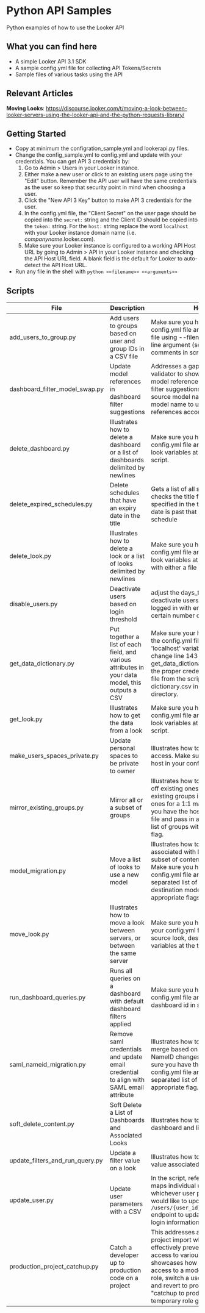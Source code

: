 # Python API Samples
Python examples of how to use the Looker API

## What you can find here
- A simple Looker API 3.1 SDK
- A sample config.yml file for collecting API Tokens/Secrets
- Sample files of various tasks using the API

## Relevant Articles
**Moving Looks**: https://discourse.looker.com/t/moving-a-look-between-looker-servers-using-the-looker-api-and-the-python-requests-library/

## Getting Started
- Copy at minimum the configration_sample.yml and lookerapi.py files.
- Change the config_sample.yml to config.yml and update with your credentials. You can get API 3 credentials by:
   1) Go to Admin > Users in your Looker instance.
   2) Either make a new user or click to an existing users page using the "Edit" button. Remember the API user will have the same credentials as the user so keep that security point in mind when choosing a user.
   3) Click the "New API 3 Key" button to make API 3 credentials for the user.
   4) In the config.yml file, the "Client Secret" on the user page should be copied into the `secret:` string and the Client ID should be copied into the `token:` string. For the `host:` string replace the word `localhost` with your Looker instance domain name (i.e. _companyname_.looker.com).
   5) Make sure your Looker instance is configured to a working API Host URL by going to Admin > API in your Looker instance and checking the API Host URL field. A blank field is the default for Looker to auto-detect the API Host URL.
- Run any file in the shell with `python <<filename>> <<arguments>>`

## Scripts

|File|Description|How to|
|----|----|----|
|add_users_to_group.py|Add users to groups based on user and group IDs in a CSV file|Make sure you have the host in your config.yml file and pass your CSV file using --filename as a command line argument (see detailed comments in script).|
|dashboard_filter_model_swap.py|Update model references in dashboard filter suggestions| Addresses a gap in the content validator to show how to repoint model references tied to dashboard filter suggestions. Input dashboards, source model name and destination model name to update filter references accordingly. |
|delete_dashboard.py|Illustrates how to delete a dashboard or a list of dashboards delimited by newlines|Make sure you have the host in your config.yml file and adjust the source look variables at the top of the script.|
|delete_expired_schedules.py|Delete schedules that have an expiry date in the title|Gets a list of all schedules and then checks the title for an expiry date specified in the title.  If the current date is past that date, delete the schedule|
|delete_look.py|Illustrates how to delete a look or a list of looks delimited by newlines|Make sure you have the host in your config.yml file and adjust the source look variables at the top of the script with either a file input or look id.|
|disable_users.py|Deactivate users based on login threshold|adjust the days_to_disable to deactivate users who have not logged in with email credentials for a certain number of days. |
|get_data_dictionary.py|Put together a list of each field, and various attributes in your data model, this outputs a CSV|Make sure your host is configured in the config.yml file. If you change the 'localhost' variable in config.yml also change line 143 of get_data_dictionary.py to reference the proper credentials. The output file from the script is named dictionary.csv in the repository directory.|
|get_look.py|Illustrates how to get the data from a look|Make sure you have the host in your config.yml file and adjust the source look variables at the top of the script.|
|make_users_spaces_private.py|Update personal spaces to be private to owner| Illustrates how to modify content access. Make sure you have the host in your config.yml file.|
|mirror_existing_groups.py|Mirror all or a subset of groups| Illustrates how to create new groups off existing ones and nest the existing groups in the newly created ones for a 1:1 mapping. Make sure you have the host in your config.yml file and pass in a comma separated list of groups with the appropriate flag. |
|model_migration.py|Move a list of looks to use a new model| Illustrates how to update queries associated with looks to migrate a subset of content to a new model. Make sure you have the host in your config.yml file and pass in a comma separated list of looks and destination model with the appropriate flags. |
|move_look.py|Illustrates how to move a look between servers, or between the same server|Make sure you have both hosts in your config.yml file and adjust the source look, destination space variables at the top of the script.|
|run_dashboard_queries.py|Runs all queries on a dashboard with default dashboard filters applied| Make sure you have the host in your config.yml file and set variable for dashboard id in script.|
|saml_nameid_migration.py|Remove saml credentials and update email credential to align with SAML email attribute| Illustrates how to allow for a re-merge based on email if the SAML NameID changes for users. Make sure you have the host in your config.yml file and pass in a comma separated list of users with the appropriate flag.|
|soft_delete_content.py|Soft Delete a List of Dashboards and Associated Looks| Illustrates how to soft delete a dashboard and linked looks. |
|update_filters_and_run_query.py|Update a filter value on a look| Illustrates how to update a static value associated with a filter field.|
|update_user.py|Update user parameters with a CSV| In the script, reference a CSV which maps individual user IDs to whichever user parameters you would like to update. Use the `/users/{user_id}/credentials_email` endpoint to update email/password login information.|
|production_project_catchup.py|Catch a developer up to production code on a project| This addresses a pain in local project import where you want to effectively prevent inherited project access to various tenants. This showcases how to temporarily grant access to a model via a temporary role, switch a users personal branch and revert to production. After this "catchup to prod" is done the temporary role grant is removed. |

